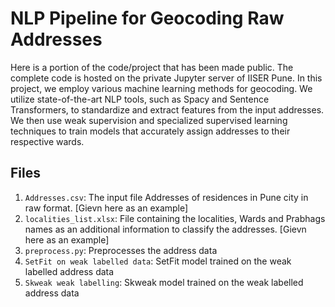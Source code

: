 # NLP Pipeline for Geocoding Raw Addresses

Here is a portion of the code/project that has been made public. The complete code is hosted on the private Jupyter server of IISER Pune. In this project, we employ various machine learning methods for geocoding. We utilize state-of-the-art NLP tools, such as Spacy and Sentence Transformers, to standardize and extract features from the input addresses. We then use weak supervision and specialized supervised learning techniques to train models that accurately assign addresses to their respective wards.

## Files

1. `Addresses.csv`: The input file Addresses of residences in Pune city in raw format. [Gievn here as an example]
2. `localities_list.xlsx`: File containing the localities, Wards and Prabhags names as an additional information to classify the addresses. [Gievn here as an example]
3. `preprocess.py`: Preprocesses the address data
4. `SetFit on weak labelled data`: SetFit model trained on the weak labelled address data
5. `Skweak weak labelling`: Skweak model trained on the weak labelled address data
